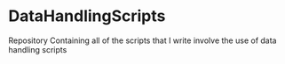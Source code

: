 # DataHandlingScripts
Repository Containing all of the scripts that I write involve the use of data handling scripts
